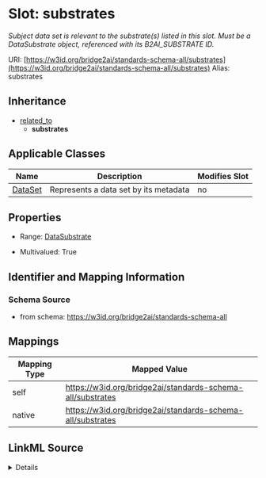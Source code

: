 

# Slot: substrates 


_Subject data set is relevant to the substrate(s) listed in this slot. Must be a DataSubstrate object, referenced with its B2AI_SUBSTRATE ID._





URI: [https://w3id.org/bridge2ai/standards-schema-all/substrates](https://w3id.org/bridge2ai/standards-schema-all/substrates)
Alias: substrates


## Inheritance

* [related_to](related_to.md)
    * **substrates**






## Applicable Classes

| Name | Description | Modifies Slot |
| --- | --- | --- |
| [DataSet](DataSet.md) | Represents a data set by its metadata |  no  |






## Properties

* Range: [DataSubstrate](DataSubstrate.md)

* Multivalued: True




## Identifier and Mapping Information






### Schema Source


* from schema: https://w3id.org/bridge2ai/standards-schema-all




## Mappings

| Mapping Type | Mapped Value |
| ---  | ---  |
| self | https://w3id.org/bridge2ai/standards-schema-all/substrates |
| native | https://w3id.org/bridge2ai/standards-schema-all/substrates |




## LinkML Source

<details>
```yaml
name: substrates
description: Subject data set is relevant to the substrate(s) listed in this slot.
  Must be a DataSubstrate object, referenced with its B2AI_SUBSTRATE ID.
from_schema: https://w3id.org/bridge2ai/standards-schema-all
rank: 1000
is_a: related_to
domain: DataSet
inherited: true
alias: substrates
domain_of:
- DataSet
range: DataSubstrate
multivalued: true

```
</details>